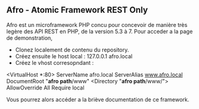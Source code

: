 
## Afro - Atomic Framework REST Only

Afro est un microframework PHP concu pour concevoir de manière très legère des API REST en PHP, de la version 5.3 à 7.
Pour acceder a la page de demonstration, 

- Clonez localement de contenu du repository.
- Créez ensuite le host local : 127.0.0.1 afro.local
- Créez le vhost corresopndant :

<VirtualHost *:80>
	ServerName afro.local
	ServerAlias www.afro.local
	  DocumentRoot "**afro path**/www"
	  <Directory "**afro path**/www/">
	    AllowOverride All
	    Require local
	  </Directory>
</VirtualHost>

Vous pourrez alors accéder a la briève documentation de ce framework.